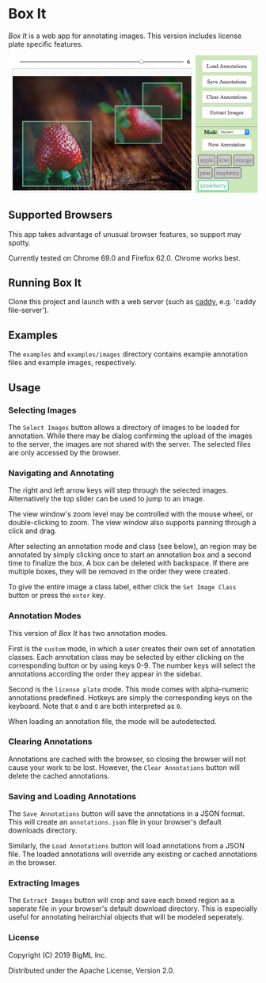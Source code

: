 # Box It

*Box It* is a web app for annotating images. This version includes license
plate specific features.

![Box It - Screenshot](doc/screenshot.png)

## Supported Browsers

This app takes advantage of unusual browser features, so support may
spotty.

Currently tested on Chrome 69.0 and Firefox 62.0. Chrome works best.

## Running Box It

Clone this project and launch with a web server (such as
[caddy](https://caddyserver.com/), e.g. 'caddy file-server').

## Examples

The `examples` and `examples/images` directory contains example
annotation files and example images, respectively.

## Usage

### Selecting Images

The `Select Images` button allows a directory of images to be loaded
for annotation. While there may be dialog confirming the upload of the
images to the server, the images are not shared with the server. The
selected files are only accessed by the browser.

### Navigating and Annotating

The right and left arrow keys will step through the selected
images. Alternatively the top slider can be used to jump to an image.

The view window's zoom level may be controlled with the mouse wheel,
or double-clicking to zoom. The view window also supports panning
through a click and drag.

After selecting an annotation mode and class (see below), an region
may be annotated by simply clicking once to start an annotation box
and a second time to finalize the box. A box can be deleted with
backspace. If there are multiple boxes, they will be removed in the
order they were created.

To give the entire image a class label, either click the `Set Image
Class` button or press the `enter` key.

### Annotation Modes

This version of *Box It* has two annotation modes.

First is the `custom` mode, in which a user creates their own set of
annotation classes. Each annotation class may be selected by either
clicking on the corresponding button or by using keys 0-9. The number
keys will select the annotations according the order they appear in
the sidebar.

Second is the `license plate` mode. This mode comes with alpha-numeric
annotations predefined. Hotkeys are simply the corresponding keys on
the keyboard. Note that `0` and `O` are both interpreted as `0`.

When loading an annotation file, the mode will be autodetected.

### Clearing Annotations

Annotations are cached with the browser, so closing the browser will
not cause your work to be lost. However, the `Clear Annotations`
button will delete the cached annotations.

### Saving and Loading Annotations

The `Save Annotations` button will save the annotations in a JSON
format. This will create an `annotations.json` file in your browser's
default downloads directory.

Similarly, the `Load Annotations` button will load annotations from a
JSON file. The loaded annotations will override any existing or cached
annotations in the browser.

### Extracting Images

The `Extract Images` button will crop and save each boxed region as a
seperate file in your browser's default download directory. This is
especially useful for annotating heirarchial objects that will be
modeled seperately.

### License

Copyright (C) 2019 BigML Inc.

Distributed under the Apache License, Version 2.0.
